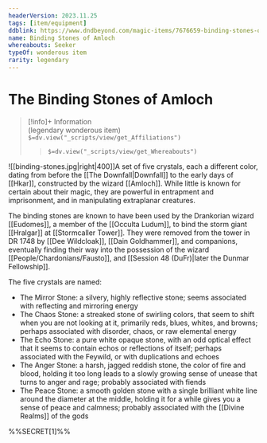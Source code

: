 ```yaml
---
headerVersion: 2023.11.25
tags: [item/equipment]
ddblink: https://www.dndbeyond.com/magic-items/7676659-binding-stones-of-amloch
name: Binding Stones of Amloch
whereabouts: Seeker
typeOf: wonderous item
rarity: legendary
---
```

# The Binding Stones of Amloch
>[!info]+ Information  
> (legendary wonderous item)  
> `$=dv.view("_scripts/view/get_Affiliations")`  
>> `$=dv.view("_scripts/view/get_Whereabouts")`

![[binding-stones.jpg|right|400]]A set of five crystals, each a different color, dating from before the [[The Downfall|Downfall]] to the early days of [[Hkar]], constructed by the wizard [[Amloch]]. 
While little is known for certain about their magic, they are powerful in entrapment and imprisonment, and in manipulating extraplanar creatures. 

The binding stones are known to have been used by the Drankorian wizard [[Eudomes]], a member of the [[Occulta Ludum]], to bind the storm giant [[Hralgar]] at [[Stormcaller Tower]]. They were removed from the tower in DR 1748 by [[Dee Wildcloak]], [[Dain Goldhammer]], and companions, eventually finding their way into the possession of the wizard [[People/Chardonians/Fausto]], and [[Session 48 (DuFr)|later the Dunmar Fellowship]].

The five crystals are named:
- The Mirror Stone: a silvery, highly reflective stone; seems associated with reflecting and mirroring energy  
- The Chaos Stone: a streaked stone of swirling colors, that seem to shift when you are not looking at it, primarily reds, blues, whites, and browns; perhaps associated with disorder, chaos, or raw elemental energy  
- The Echo Stone: a pure white opaque stone, with an odd optical effect that it seems to contain echos or reflections of itself; perhaps associated with the Feywild, or with duplications and echoes  
- The Anger Stone: a harsh, jagged reddish stone, the color of fire and blood, holding it too long leads to a slowly growing sense of unease that turns to anger and rage; probably associated with fiends  
- The Peace Stone: a smooth golden stone with a single brilliant white line around the diameter at the middle, holding it for a while gives you a sense of peace and calmness; probably associated with the [[Divine Realms]] of the gods  

%%SECRET[1]%%